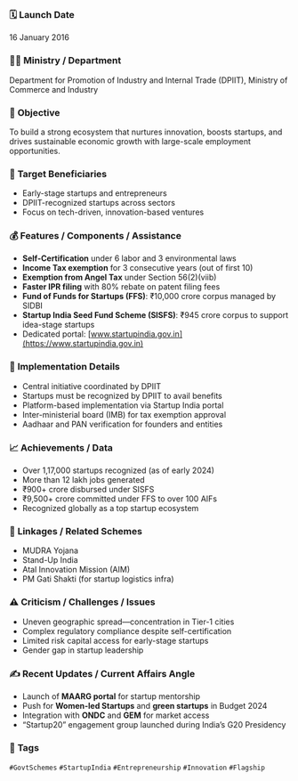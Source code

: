 

### 🗓️ **Launch Date**
16 January 2016

### 🧑‍🏫 **Ministry / Department**
Department for Promotion of Industry and Internal Trade (DPIIT), Ministry of Commerce and Industry

### 🎯 **Objective**
To build a strong ecosystem that nurtures innovation, boosts startups, and drives sustainable economic growth with large-scale employment opportunities.

### 👥 **Target Beneficiaries**
- Early-stage startups and entrepreneurs  
- DPIIT-recognized startups across sectors  
- Focus on tech-driven, innovation-based ventures

### 💰 **Features / Components / Assistance**
- **Self-Certification** under 6 labor and 3 environmental laws  
- **Income Tax exemption** for 3 consecutive years (out of first 10)  
- **Exemption from Angel Tax** under Section 56(2)(viib)  
- **Faster IPR filing** with 80% rebate on patent filing fees  
- **Fund of Funds for Startups (FFS)**: ₹10,000 crore corpus managed by SIDBI  
- **Startup India Seed Fund Scheme (SISFS)**: ₹945 crore corpus to support idea-stage startups  
- Dedicated portal: [www.startupindia.gov.in](https://www.startupindia.gov.in)

### 📍 **Implementation Details**
- Central initiative coordinated by DPIIT  
- Startups must be recognized by DPIIT to avail benefits  
- Platform-based implementation via Startup India portal  
- Inter-ministerial board (IMB) for tax exemption approval  
- Aadhaar and PAN verification for founders and entities

### 📈 **Achievements / Data**
- Over 1,17,000 startups recognized (as of early 2024)  
- More than 12 lakh jobs generated  
- ₹900+ crore disbursed under SISFS  
- ₹9,500+ crore committed under FFS to over 100 AIFs  
- Recognized globally as a top startup ecosystem

### 🧩 **Linkages / Related Schemes**
- MUDRA Yojana  
- Stand-Up India  
- Atal Innovation Mission (AIM)  
- PM Gati Shakti (for startup logistics infra)

### ⚠️ **Criticism / Challenges / Issues**
- Uneven geographic spread—concentration in Tier-1 cities  
- Complex regulatory compliance despite self-certification  
- Limited risk capital access for early-stage startups  
- Gender gap in startup leadership

### ✍️ **Recent Updates / Current Affairs Angle**
- Launch of **MAARG portal** for startup mentorship  
- Push for **Women-led Startups** and **green startups** in Budget 2024  
- Integration with **ONDC** and **GEM** for market access  
- “Startup20” engagement group launched during India’s G20 Presidency

### 🔗 **Tags**
`#GovtSchemes` `#StartupIndia` `#Entrepreneurship` `#Innovation` `#Flagship`

